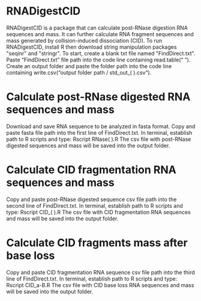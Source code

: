# RNADigestCID
RNADigestCID is a package that can calculate post-RNase digestion RNA sequences and mass. It can further calculate RNA fragment sequences and mass generated by
collision-induced dissociation (CID). To run RNADigestCID, install R then download string manipulation packages "seqinr" and "stringr".
To start, create a blank txt file named "FindDirect.txt".
Paste “FindDirect.txt” file path into the code line containing read.table(“ ”).
Create an output folder and paste the folder path into the code line containing write.csv(“output folder path / std_out_( ).csv“).

# Calculate post-RNase digested RNA sequences and mass
Download and save RNA sequence to be analyzed in fasta format.
Copy and paste fasta file path into the first line of FindDirect.txt.
In terminal, establish path to R scripts and type: Rscript RNase( ).R
The csv file with post-RNase digested sequences and mass will be saved into the output folder.

# Calculate CID fragmentation RNA sequences and mass
Copy and paste post-RNase digested sequence csv file path into the second line of FindDirect.txt.
In terminal, establish path to R scripts and type: Rscript CID_( ).R
The csv file with CID fragmentation RNA sequences and mass will be saved into the output folder.

# Calculate CID fragments mass after base loss
Copy and paste CID fragmentation RNA sequence csv file path into the third line of FindDirect.txt.
In terminal, establish path to R scripts and type: Rscript CID_a-B.R
The csv file with CID base loss RNA sequences and mass will be saved into the output folder.
